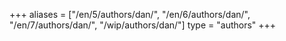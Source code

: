 +++
aliases = ["/en/5/authors/dan/", "/en/6/authors/dan/", "/en/7/authors/dan/", "/wip/authors/dan/"]
type = "authors"
+++

